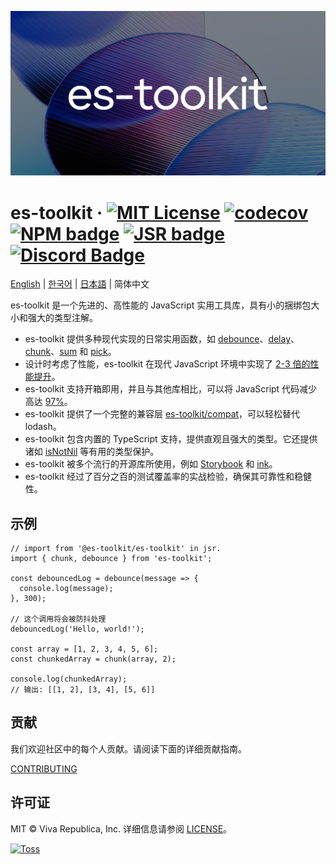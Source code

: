 ![](./docs/public/og.png)

# es-toolkit &middot; [![MIT License](https://img.shields.io/badge/license-MIT-blue.svg)](https://github.com/toss/slash/blob/main/LICENSE) [![codecov](https://codecov.io/gh/toss/es-toolkit/graph/badge.svg?token=8N5S3AR3C7)](https://codecov.io/gh/toss/es-toolkit) [![NPM badge](https://img.shields.io/npm/v/es-toolkit?logo=npm)](https://www.npmjs.com/package/es-toolkit) [![JSR badge](https://jsr.io/badges/@es-toolkit/es-toolkit)](https://jsr.io/@es-toolkit/es-toolkit) [![Discord Badge](https://discord.com/api/guilds/1281071127052943361/widget.png?style=shield)](https://discord.gg/vGXbVjP2nY)

[English](https://github.com/toss/es-toolkit/blob/main/README.md) | [한국어](https://github.com/toss/es-toolkit/blob/main/README-ko_kr.md) | [日本語](https://github.com/toss/es-toolkit/blob/main/README-ja_jp.md) | 简体中文

es-toolkit 是一个先进的、高性能的 JavaScript 实用工具库，具有小的捆绑包大小和强大的类型注解。

- es-toolkit 提供多种现代实现的日常实用函数，如 [debounce](https://es-toolkit.slash.page/reference/function/debounce.html)、[delay](https://es-toolkit.slash.page/reference/promise/delay.html)、[chunk](https://es-toolkit.slash.page/reference/array/chunk.html)、[sum](https://es-toolkit.slash.page/reference/math/sum.html) 和 [pick](https://es-toolkit.slash.page/reference/object/pick.html)。
- 设计时考虑了性能，es-toolkit 在现代 JavaScript 环境中实现了 [2-3 倍的性能提升](https://es-toolkit.slash.page/zh_hans/performance.html)。
- es-toolkit 支持开箱即用，并且与其他库相比，可以将 JavaScript 代码减少高达 [97%](https://es-toolkit.slash.page/zh_hans/bundle-size.html)。
- es-toolkit 提供了一个完整的兼容层 [es-toolkit/compat](https://es-toolkit.slash.page/compatibility.html)，可以轻松替代 lodash。
- es-toolkit 包含内置的 TypeScript 支持，提供直观且强大的类型。它还提供诸如 [isNotNil](https://es-toolkit.slash.page/zh_hans/reference/predicate/isNotNil.html) 等有用的类型保护。
- es-toolkit 被多个流行的开源库所使用，例如 [Storybook](https://github.com/storybookjs/storybook/blob/9d862798d666678cc4822e857c00bbd744169ced/code/core/package.json#L358) 和 [ink](https://github.com/vadimdemedes/ink/blob/2090ad9779be59dea71d173eb49785b7bd4495d0/package.json#L55)。
- es-toolkit 经过了百分之百的测试覆盖率的实战检验，确保其可靠性和稳健性。

## 示例

```tsx
// import from '@es-toolkit/es-toolkit' in jsr.
import { chunk, debounce } from 'es-toolkit';

const debouncedLog = debounce(message => {
  console.log(message);
}, 300);

// 这个调用将会被防抖处理
debouncedLog('Hello, world!');

const array = [1, 2, 3, 4, 5, 6];
const chunkedArray = chunk(array, 2);

console.log(chunkedArray);
// 输出: [[1, 2], [3, 4], [5, 6]]
```

## 贡献

我们欢迎社区中的每个人贡献。请阅读下面的详细贡献指南。

[CONTRIBUTING](https://github.com/toss/es-toolkit/blob/main/.github/CONTRIBUTING.md)

## 许可证

MIT © Viva Republica, Inc. 详细信息请参阅 [LICENSE](./LICENSE)。

<a title="Toss" href="https://toss.im">
  <picture>
    <source media="(prefers-color-scheme: dark)" srcset="https://static.toss.im/logos/png/4x/logo-toss-reverse.png">
    <img alt="Toss" src="https://static.toss.im/logos/png/4x/logo-toss.png" width="100">
  </picture>
</a>

